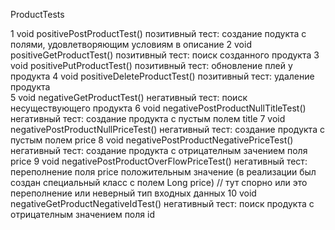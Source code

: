 ProductTests

1  void positivePostProductTest() позитивный тест: создание подукта с полями, удовлетворяющим условиям в описание
2  void positiveGetProductTest() позитивный тест: поиск созданного продукта
3  void positivePutProductTest() позитивный тест: обновление плей у продукта
4  void positiveDeleteProductTest() позитивный тест: удаление продукта   
5  void negativeGetProductTest() негативный тест: поиск несуществующего продукта 
6  void negativePostProductNullTitleTest() негативный тест: создание продукта с пустым полем title
7  void negativePostProductNullPriceTest() негативный тест: создание продукта с пустым полем price
8  void negativePostProductNegativePriceTest() негативный тест: создание продукта с отрицателным зачением поля  price
9  void negativePostProductOverFlowPriceTest() негативный тест: переполнение поля price положительным значение (в реализации был создан специальный класс с полем Long price) // тут спорно или это переполнение или неверный тип входных данных
10 void negativeGetProductNegativeIdTest() негативный тест: поиск продукта с отрицателным значением поля id
  